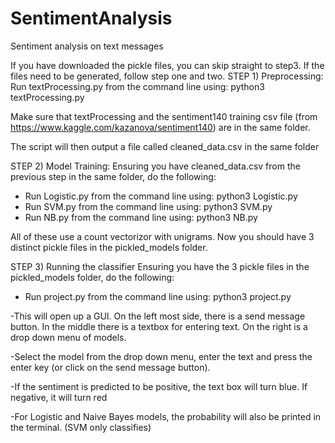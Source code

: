 # SentimentAnalysis
Sentiment analysis on text messages

If you have downloaded the pickle files, you can skip straight to step3. If the files need to be generated, follow step one and two.
STEP 1) Preprocessing:
Run textProcessing.py from the command line using:
  python3 textProcessing.py
  
Make sure that textProcessing and the sentiment140 training csv file (from https://www.kaggle.com/kazanova/sentiment140) are in the same folder.

The script will then output a file called cleaned_data.csv in the same folder

STEP 2) Model Training:
Ensuring you have cleaned_data.csv from the previous step in the same folder, do the following:
- Run Logistic.py from the command line using:
  python3 Logistic.py
- Run SVM.py from the command line using:
  python3 SVM.py  
- Run NB.py from the command line using:
  python3 NB.py

All of these use a count vectorizor with unigrams. Now you should have 3 distinct pickle files in the pickled_models folder.

STEP 3) Running the classifier
Ensuring you have the 3 pickle files in the pickled_models folder, do the following:
- Run project.py from the command line using:
  python3 project.py
  
-This will open up a GUI. On the left most side, there is a send message button. In the middle there is a textbox for entering text.
On the right is a drop down menu of models. 

-Select the model from the drop down menu, enter the text and press the enter key (or click on the send message button). 

-If the sentiment is predicted to be positive, the text box will turn blue. If negative, it will turn red

-For Logistic and Naive Bayes models, the probability will also be printed in the terminal. (SVM only classifies)


